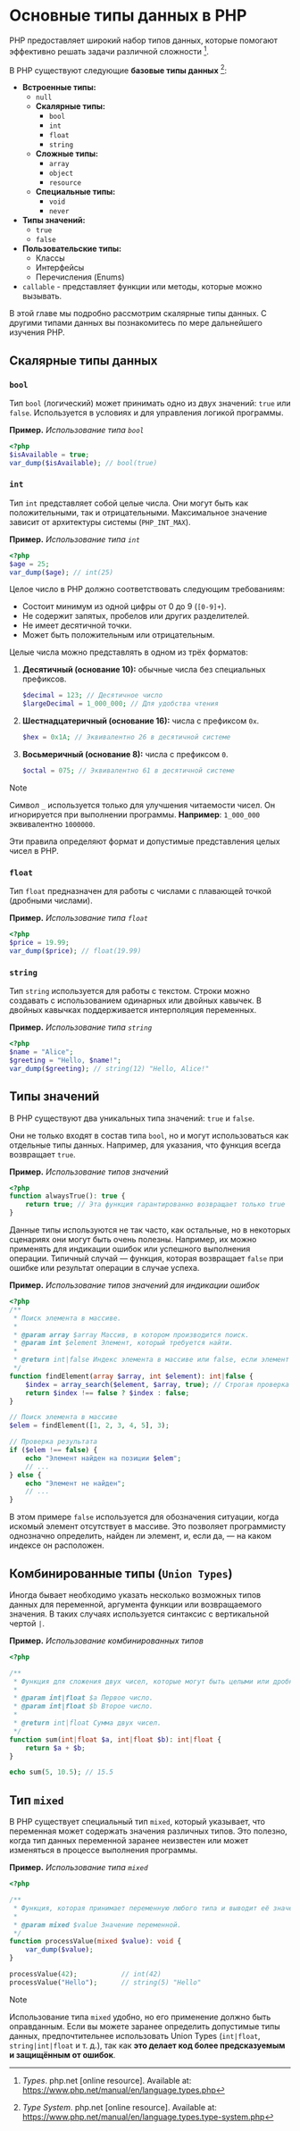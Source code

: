 # Основные типы данных в PHP

PHP предоставляет широкий набор типов данных, которые помогают эффективно решать задачи различной сложности [^1].

В PHP существуют следующие **базовые типы данных** [^2]:

- **Встроенные типы:**
  - `null`
  - **Скалярные типы:**
    - `bool`
    - `int`
    - `float`
    - `string`
  - **Сложные типы:**
    - `array`
    - `object`
    - `resource`
  - **Специальные типы:**
    - `void`
    - `never`
- **Типы значений:**
  - `true`
  - `false`
- **Пользовательские типы:**
  - Классы
  - Интерфейсы
  - Перечисления (Enums)
- `callable` - представляет функции или методы, которые можно вызывать.

В этой главе мы подробно рассмотрим скалярные типы данных. С другими типами данных вы познакомитесь по мере дальнейшего изучения PHP.

## Скалярные типы данных

### `bool`

Тип `bool` (логический) может принимать одно из двух значений: `true` или `false`. Используется в условиях и для управления логикой программы.

**Пример.** _Использование типа `bool`_

```php
<?php
$isAvailable = true;
var_dump($isAvailable); // bool(true)
```

### `int`

Тип `int` представляет собой целые числа. Они могут быть как положительными, так и отрицательными. Максимальное значение зависит от архитектуры системы (`PHP_INT_MAX`).

**Пример.** _Использование типа `int`_

```php
<?php
$age = 25;
var_dump($age); // int(25)
```

Целое число в PHP должно соответствовать следующим требованиям:

- Состоит минимум из одной цифры от 0 до 9 (`[0-9]+`).
- Не содержит запятых, пробелов или других разделителей.
- Не имеет десятичной точки.
- Может быть положительным или отрицательным.

Целые числа можно представлять в одном из трёх форматов:

1. **Десятичный (основание 10):** обычные числа без специальных префиксов.

   ```php
   $decimal = 123; // Десятичное число
   $largeDecimal = 1_000_000; // Для удобства чтения
   ```

2. **Шестнадцатеричный (основание 16):** числа с префиксом `0x`.

   ```php
   $hex = 0x1A; // Эквивалентно 26 в десятичной системе
   ```

3. **Восьмеричный (основание 8):** числа с префиксом `0`.

   ```php
   $octal = 075; // Эквивалентно 61 в десятичной системе
   ```

> [!NOTE]
> Символ `_` используется только для улучшения читаемости чисел. Он игнорируется при выполнении программы. **Например**: `1_000_000` эквивалентно `1000000`.

Эти правила определяют формат и допустимые представления целых чисел в PHP.

### `float`

Тип `float` предназначен для работы с числами с плавающей точкой (дробными числами).

**Пример.** _Использование типа `float`_

```php
<?php
$price = 19.99;
var_dump($price); // float(19.99)
```

### `string`

Тип `string` используется для работы с текстом. Строки можно создавать с использованием одинарных или двойных кавычек. В двойных кавычках поддерживается интерполяция переменных.

**Пример.** _Использование типа `string`_

```php
<?php
$name = "Alice";
$greeting = "Hello, $name!";
var_dump($greeting); // string(12) "Hello, Alice!"
```

## Типы значений

В PHP существуют два уникальных типа значений: `true` и `false`.

Они не только входят в состав типа `bool`, но и могут использоваться как отдельные типы данных. Например, для указания, что функция всегда возвращает `true`.

**Пример.** _Использование типов значений_

```php
<?php
function alwaysTrue(): true {
    return true; // Эта функция гарантированно возвращает только true
}
```

Данные типы используются не так часто, как остальные, но в некоторых сценариях они могут быть очень полезны. Например, их можно применять для индикации ошибок или успешного выполнения операции. Типичный случай — функция, которая возвращает `false` при ошибке или результат операции в случае успеха.

**Пример.** _Использование типов значений для индикации ошибок_

```php
<?php
/**
 * Поиск элемента в массиве.
 *
 * @param array $array Массив, в котором производится поиск.
 * @param int $element Элемент, который требуется найти.
 *
 * @return int|false Индекс элемента в массиве или false, если элемент не найден.
 */
function findElement(array $array, int $element): int|false {
    $index = array_search($element, $array, true); // Строгая проверка типа
    return $index !== false ? $index : false;
}

// Поиск элемента в массиве
$elem = findElement([1, 2, 3, 4, 5], 3);

// Проверка результата
if ($elem !== false) {
    echo "Элемент найден на позиции $elem";
    // ...
} else {
    echo "Элемент не найден";
    // ...
}
```

В этом примере `false` используется для обозначения ситуации, когда искомый элемент отсутствует в массиве. Это позволяет программисту однозначно определить, найден ли элемент, и, если да, — на каком индексе он расположен.

## Комбинированные типы (`Union Types`)

Иногда бывает необходимо указать несколько возможных типов данных для переменной, аргумента функции или возвращаемого значения. В таких случаях используется синтаксис с вертикальной чертой `|`.

**Пример.** _Использование комбинированных типов_

```php
<?php

/**
 * Функция для сложения двух чисел, которые могут быть целыми или дробными.
 *
 * @param int|float $a Первое число.
 * @param int|float $b Второе число.
 *
 * @return int|float Сумма двух чисел.
 */
function sum(int|float $a, int|float $b): int|float {
    return $a + $b;
}

echo sum(5, 10.5); // 15.5
```

## Тип `mixed`

В PHP существует специальный тип `mixed`, который указывает, что переменная может содержать значения различных типов. Это полезно, когда тип данных переменной заранее неизвестен или может изменяться в процессе выполнения программы.

**Пример.** _Использование типа `mixed`_

```php
<?php

/**
 * Функция, которая принимает переменную любого типа и выводит её значение.
 *
 * @param mixed $value Значение переменной.
 */
function processValue(mixed $value): void {
    var_dump($value);
}

processValue(42);           // int(42)
processValue("Hello");      // string(5) "Hello"
```

> [!NOTE]
> Использование типа `mixed` удобно, но его применение должно быть оправданным. Если вы можете заранее определить допустимые типы данных, предпочтительнее использовать Union Types (`int|float`, `string|int|float` и т. д.), так как **это делает код более предсказуемым и защищённым от ошибок**.

[^1]: *Types*. php.net [online resource]. Available at: https://www.php.net/manual/en/language.types.php
[^2]: *Type System*. php.net [online resource]. Available at: https://www.php.net/manual/en/language.types.type-system.php
